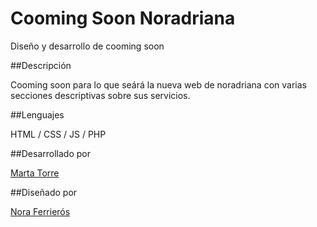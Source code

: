 <h1>Cooming Soon Noradriana</h1>

Diseño y desarrollo de cooming soon

##Descripción

Cooming soon para lo que seárá la nueva web de noradriana con varias secciones descriptivas sobre sus servicios.

##Lenguajes

HTML / CSS / JS / PHP

##Desarrollado por

<a href="https://martatorre.dev" target="_blank">Marta Torre</a>

##Diseñado por 

<a href="https://noraferreiros.com" target="_blank">Nora Ferrierós</a>
